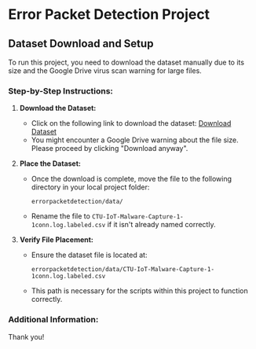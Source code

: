 # Error Packet Detection Project

## Dataset Download and Setup

To run this project, you need to download the dataset manually due to its size and the Google Drive virus scan warning for large files.

### Step-by-Step Instructions:

1. **Download the Dataset:**
   - Click on the following link to download the dataset: [Download Dataset](https://drive.usercontent.google.com/download?id=1Q3JrNdCvlWM2MpvmVoTdeTeMUNipxC_e&export=download&authuser=0)
   - You might encounter a Google Drive warning about the file size. Please proceed by clicking "Download anyway".

2. **Place the Dataset:**
   - Once the download is complete, move the file to the following directory in your local project folder:
     ```
     errorpacketdetection/data/
     ```
   - Rename the file to `CTU-IoT-Malware-Capture-1-1conn.log.labeled.csv` if it isn't already named correctly.

3. **Verify File Placement:**
   - Ensure the dataset file is located at:
     ```
     errorpacketdetection/data/CTU-IoT-Malware-Capture-1-1conn.log.labeled.csv
     ```
   - This path is necessary for the scripts within this project to function correctly.

### Additional Information:

Thank you! 